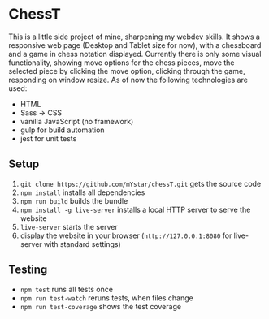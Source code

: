 # ChessT

This is a little side project of mine, sharpening my webdev skills. 
It shows a responsive web page (Desktop and Tablet size for now), with a chessboard and a game in chess notation displayed.
Currently there is only some visual functionality, showing move options for the chess pieces, move the selected piece by clicking the move option, clicking through the game, responding on window resize.
As of now the following technologies are used:

- HTML
- Sass -> CSS
- vanilla JavaScript (no framework)
- gulp for build automation
- jest for unit tests

## Setup

1. `git clone https://github.com/mYstar/chessT.git` gets the source code
2. `npm install` installs all dependencies
3. `npm run build` builds the bundle
4. `npm install -g live-server` installs a local HTTP server to serve the website
5. `live-server` starts the server
6. display the website in your browser (`http://127.0.0.1:8080` for live-server with standard settings)

## Testing

- `npm test` runs all tests once
- `npm run test-watch` reruns tests, when files change
- `npm run test-coverage` shows the test coverage

